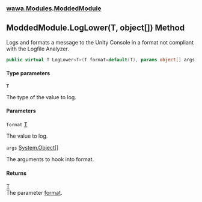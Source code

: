 ### [wawa.Modules](wawa.Modules.md 'wawa.Modules').[ModdedModule](ModdedModule.md 'wawa.Modules.ModdedModule')

## ModdedModule.LogLower<T>(T, object[]) Method

Logs and formats a message to the Unity Console in a format not compliant with the Logfile Analyzer.

```csharp
public virtual T LogLower<T>(T format=default(T), params object[] args);
```
#### Type parameters

<a name='wawa.Modules.ModdedModule.LogLower_T_(T,object[]).T'></a>

`T`

The type of the value to log.
#### Parameters

<a name='wawa.Modules.ModdedModule.LogLower_T_(T,object[]).format'></a>

`format` [T](ModdedModule.LogLower{T}(T,object[]).md#wawa.Modules.ModdedModule.LogLower_T_(T,object[]).T 'wawa.Modules.ModdedModule.LogLower<T>(T, object[]).T')

The value to log.

<a name='wawa.Modules.ModdedModule.LogLower_T_(T,object[]).args'></a>

`args` [System.Object](https://docs.microsoft.com/en-us/dotnet/api/System.Object 'System.Object')[[]](https://docs.microsoft.com/en-us/dotnet/api/System.Array 'System.Array')

The arguments to hook into format.

#### Returns
[T](ModdedModule.LogLower{T}(T,object[]).md#wawa.Modules.ModdedModule.LogLower_T_(T,object[]).T 'wawa.Modules.ModdedModule.LogLower<T>(T, object[]).T')  
The parameter [format](ModdedModule.LogLower{T}(T,object[]).md#wawa.Modules.ModdedModule.LogLower_T_(T,object[]).format 'wawa.Modules.ModdedModule.LogLower<T>(T, object[]).format').